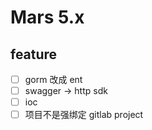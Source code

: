# Mars 5.x

## feature

- [ ] gorm 改成 ent
- [ ] swagger -> http sdk
- [ ] ioc
- [ ] 项目不是强绑定 gitlab project
